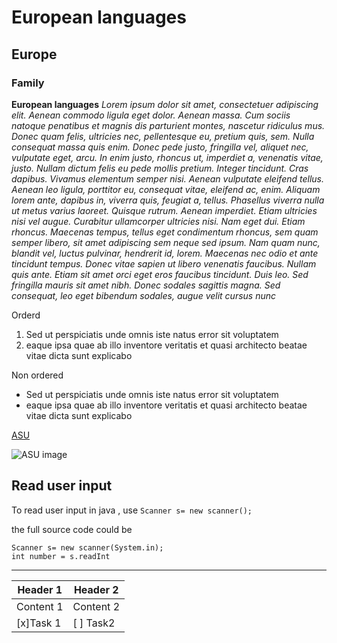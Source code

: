 # European languages
## Europe
### Family
**European languages**
_Lorem ipsum dolor sit amet, consectetuer adipiscing elit. Aenean commodo ligula eget dolor. Aenean massa. Cum sociis natoque penatibus et magnis dis parturient montes, nascetur ridiculus mus. Donec quam felis, ultricies nec, pellentesque eu, pretium quis, sem. Nulla consequat massa quis enim. Donec pede justo, fringilla vel, aliquet nec, vulputate eget, arcu. In enim justo, rhoncus ut, imperdiet a, venenatis vitae, justo. Nullam dictum felis eu pede mollis pretium. Integer tincidunt. Cras dapibus. Vivamus elementum semper nisi. Aenean vulputate eleifend tellus. Aenean leo ligula, porttitor eu, consequat vitae, eleifend ac, enim. Aliquam lorem ante, dapibus in, viverra quis, feugiat a, tellus. Phasellus viverra nulla ut metus varius laoreet. Quisque rutrum. Aenean imperdiet. Etiam ultricies nisi vel augue. Curabitur ullamcorper ultricies nisi. Nam eget dui. Etiam rhoncus. Maecenas tempus, tellus eget condimentum rhoncus, sem quam semper libero, sit amet adipiscing sem neque sed ipsum. Nam quam nunc, blandit vel, luctus pulvinar, hendrerit id, lorem. Maecenas nec odio et ante tincidunt tempus. Donec vitae sapien ut libero venenatis faucibus. Nullam quis ante. Etiam sit amet orci eget eros faucibus tincidunt. Duis leo. Sed fringilla mauris sit amet nibh. Donec sodales sagittis magna. Sed consequat, leo eget bibendum sodales, augue velit cursus nunc_

Orderd
1. Sed ut perspiciatis unde omnis iste natus error sit voluptatem
2. eaque ipsa quae ab illo inventore veritatis et quasi architecto beatae vitae dicta sunt explicabo

Non ordered

- Sed ut perspiciatis unde omnis iste natus error sit voluptatem
- eaque ipsa quae ab illo inventore veritatis et quasi architecto beatae vitae dicta sunt explicabo

[ASU](https://www.asu.edu.jo/en/Pages/default.aspx)

![ASU image](https://github.com/DemaAltamimi/SDD/assets/148858319/f20e7c99-b65a-4ae2-978b-baa94f9ef5e5)


## Read user input
To read user input in java , use `Scanner s= new scanner();` 

the full source code could be

    Scanner s= new scanner(System.in);
    int number = s.readInt


---
|Header 1|Header 2|
|--------|--------|
|Content 1|Content 2|
|[x]Task 1|[ ] Task2|










    
